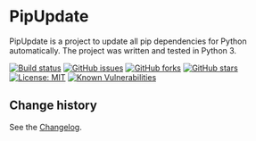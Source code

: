 # PipUpdate
PipUpdate is a project to update all pip dependencies for Python automatically.
The project was written and tested in Python 3.

[![Build status](https://ci.appveyor.com/api/projects/status/ea8dl3kujmr8e2f5?svg=true)](https://ci.appveyor.com/project/SeppPenner/pipupdate)
[![GitHub issues](https://img.shields.io/github/issues/SeppPenner/PipUpdate.svg)](https://github.com/SeppPenner/PipUpdate/issues)
[![GitHub forks](https://img.shields.io/github/forks/SeppPenner/PipUpdate.svg)](https://github.com/SeppPenner/PipUpdate/network)
[![GitHub stars](https://img.shields.io/github/stars/SeppPenner/PipUpdate.svg)](https://github.com/SeppPenner/PipUpdate/stargazers)
[![License: MIT](https://img.shields.io/badge/License-MIT-blue.svg)](https://raw.githubusercontent.com/SeppPenner/PipUpdate/master/License.txt)
[![Known Vulnerabilities](https://snyk.io/test/github/SeppPenner/PipUpdate/badge.svg)](https://snyk.io/test/github/SeppPenner/PipUpdate)

Change history
--------------

See the [Changelog](https://github.com/SeppPenner/PipUpdate/blob/master/Changelog.md).

